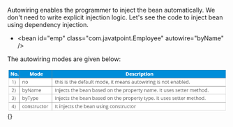 Autowiring enables the programmer to inject the bean automatically. We
don't need to write explicit injection logic. Let's see the code to
inject bean using dependency injection.

- \<bean id="emp" class="com.javatpoint.Employee" autowire="byName"
  /\>

The autowiring modes are given below:

![](image117.png){}